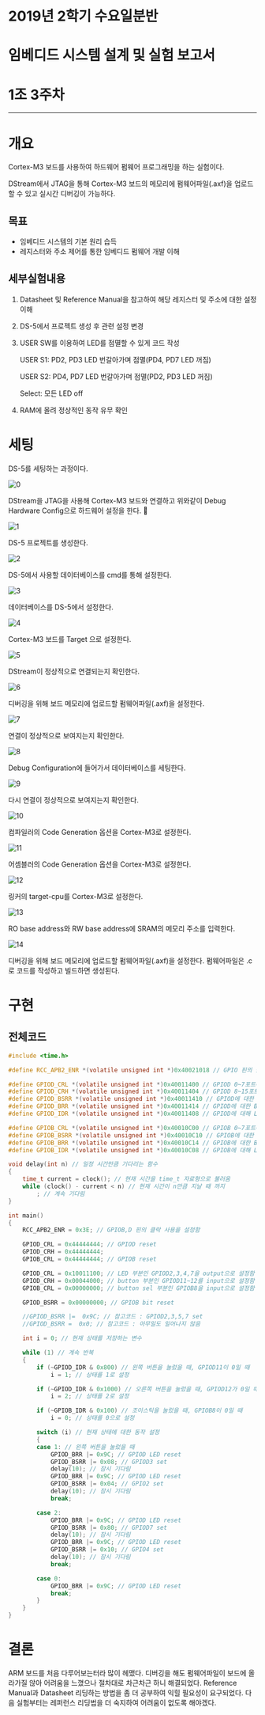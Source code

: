 # 2019년 2학기 수요일분반

# 임베디드 시스템 설계 및 실험 보고서

# 1조 3주차


---


# 개요

Cortex-M3 보드를 사용하여 하드웨어 펌웨어 프로그래밍을 하는 실험이다.

DStream에서 JTAG을 통해 Cortex-M3 보드의 메모리에 펌웨어파일(.axf)을 업로드 할 수 있고 실시간 디버깅이 가능하다.

## 목표

- 임베디드 시스템의 기본 원리 습득
- 레지스터와 주소 제어를 통한 임베디드 펌웨어 개발 이해

## 세부실험내용

1. Datasheet 및 Reference Manual을 참고하여 해당 레지스터 및 주소에 대한 설정 이해

2. DS-5에서 프로젝트 생성 후 관련 설정 변경

3. USER SW를 이용하여 LED를 점멸할 수 있게 코드 작성

   USER S1: PD2, PD3 LED 번갈아가며 점멸(PD4, PD7 LED 꺼짐)

   USER S2: PD4, PD7 LED 번갈아가며 점멸(PD2, PD3 LED 꺼짐)

   Select: 모든 LED off

4. RAM에 올려 정상적인 동작 유무 확인

# 세팅

DS-5를 세팅하는 과정이다.

![0](./report/screenshots/0.png)

DStream을 JTAG을 사용해 Cortex-M3 보드와 연결하고 위와같이 Debug Hardware Config으로 하드웨어 설정을 한다.


![1](./report/screenshots/1.png)

DS-5 프로젝트를 생성한다.

![2](./report/screenshots/2.png)

DS-5에서 사용할 데이터베이스를 cmd를 통해 설정한다.

![3](./report/screenshots/3.png)

데이터베이스를 DS-5에서 설정한다.

![4](./report/screenshots/4.png)

Cortex-M3 보드를 Target 으로 설정한다.

![5](./report/screenshots/5.png)

DStream이 정상적으로 연결되는지 확인한다.

![6](./report/screenshots/6.png)

디버깅을 위해 보드 메모리에 업로드할 펌웨어파일(.axf)을 설정한다.

![7](./report/screenshots/7.png)

연결이 정상적으로 보여지는지 확인한다.

![8](./report/screenshots/8.png)

Debug Configuration에 들어가서 데이터베이스를 세팅한다.

![9](./report/screenshots/9.png)

다시 연결이 정상적으로 보여지는지 확인한다.

![10](./report/screenshots/10.png)

컴파일러의 Code Generation 옵션을 Cortex-M3로 설정한다.

![11](./report/screenshots/11.png)

어셈블러의 Code Generation 옵션을 Cortex-M3로 설정한다.

![12](./report/screenshots/12.png)

링커의 target-cpu를 Cortex-M3로 설정한다.

![13](./report/screenshots/13.png)

RO base address와 RW base address에 SRAM의 메모리 주소를 입력한다.

![14](./report/screenshots/14.png)

디버깅을 위해 보드 메모리에 업로드할 펌웨어파일(.axf)을 설정한다. 펌웨어파일은 .c로 코드를 작성하고 빌드하면 생성된다.

# 구현

## 전체코드
``` c
#include <time.h>

#define RCC_APB2_ENR *(volatile unsigned int *)0x40021018 // GPIO 핀의 클락 사용 레지스터

#define GPIOD_CRL *(volatile unsigned int *)0x40011400 // GPIOD 0~7포트에 대한 입출력 사용 여부(GD2,3,4,7)
#define GPIOD_CRH *(volatile unsigned int *)0x40011404 // GPIOD 8~15포트에 대한 입출력 사용 여부(GD11,12)
#define GPIOD_BSRR *(volatile unsigned int *)0x40011410 // GPIOD에 대한 Bit Set, Reset Write
#define GPIOD_BRR *(volatile unsigned int *)0x40011414 // GPIOD에 대한 Bit Reset 설정
#define GPIOD_IDR *(volatile unsigned int *)0x40011408 // GPIOD에 대해 LOW, HIGH를 Read

#define GPIOB_CRL *(volatile unsigned int *)0x40010C00 // GPIOB 0~7포트에 대한 입출력 사용 여부(GB8)
#define GPIOB_BSRR *(volatile unsigned int *)0x40010C10 // GPIOB에 대한 Bit Set, Reset Write
#define GPIOB_BRR *(volatile unsigned int *)0x40010C14 // GPIOB에 대한 Bit Reset 설정
#define GPIOB_IDR *(volatile unsigned int *)0x40010C08 // GPIOB에 대해 LOW, HIGH를 Read

void delay(int n) // 일정 시간만큼 기다리는 함수
{
	time_t current = clock(); // 현재 시간을 time_t 자료형으로 불러옴
	while (clock() - current < n) // 현재 시간이 n만큼 지날 때 까지
		; // 계속 기다림
}

int main()
{
	RCC_APB2_ENR = 0x3E; // GPIOB,D 핀의 클락 사용을 설정함

	GPIOD_CRL = 0x44444444; // GPIOD reset
	GPIOD_CRH = 0x44444444;
	GPIOB_CRL = 0x44444444; // GPIOB reset

	GPIOD_CRL = 0x10011100; // LED 부분인 GPIOD2,3,4,7을 output으로 설정함
	GPIOD_CRH = 0x00044000; // button 부분인 GPIOD11~12를 input으로 설정함
	GPIOB_CRL = 0x00000000; // button sel 부분인 GPIOB8을 input으로 설정함

	GPIOD_BSRR = 0x00000000; // GPIOB bit reset

	//GPIOD_BSRR |=  0x9C; // 참고코드 : GPIOD2,3,5,7 set
	//GPIOD_BSRR =  0x0; // 참고코드 : 아무일도 일어나지 않음

	int i = 0; // 현재 상태를 저장하는 변수

	while (1) // 계속 반복
	{
		if (~GPIOD_IDR & 0x800) // 왼쪽 버튼을 눌렀을 때, GPIOD11이 0일 때
			i = 1; // 상태를 1로 설정

		if (~GPIOD_IDR & 0x1000) // 오른쪽 버튼을 눌렀을 때, GPIOD12가 0일 때
			i = 2; // 상태를 2로 설정

		if (~GPIOB_IDR & 0x100) // 조이스틱을 눌렀을 때, GPIOB8이 0일 때
			i = 0; // 상태를 0으로 설정

		switch (i) // 현재 상태에 대한 동작 설정
		{
		case 1: // 왼쪽 버튼을 눌렀을 때
			GPIOD_BRR |= 0x9C; // GPIOD LED reset
			GPIOD_BSRR |= 0x08; // GPIOD3 set
			delay(10); // 잠시 기다림
			GPIOD_BRR |= 0x9C; // GPIOD LED reset
			GPIOD_BSRR |= 0x04; // GPIO2 set
			delay(10); // 잠시 기다림
			break;

		case 2:
			GPIOD_BRR |= 0x9C; // GPIOD LED reset
			GPIOD_BSRR |= 0x80; // GPIOD7 set
			delay(10); // 잠시 기다림
			GPIOD_BRR |= 0x9C; // GPIOD LED reset
			GPIOD_BSRR |= 0x10; // GPIO4 set
			delay(10); // 잠시 기다림
			break;

		case 0:
			GPIOD_BRR |= 0x9C; // GPIOD LED reset
			break;
		}
	}
}
```



# 결론

ARM 보드를 처음 다루어보는터라 많이 헤맸다. 디버깅을 해도 펌웨어파일이 보드에 올라가질 않아 어려움을 느꼈으나 절차대로 차근차근 하니 해결되었다. Reference Manual과 Datasheet 리딩하는 방법을 좀 더 공부하여 익힐 필요성이 요구되었다. 다음 실험부터는 레퍼런스 리딩법을 더 숙지하여 어려움이 없도록 해야겠다.
